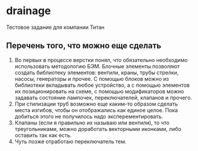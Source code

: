 # drainage
Тестовое задание для компании Титан

## Перечень того, что можно еще сделать

1. Во первых в процессе верстки понял, что обязательно необходимо использовать методологию БЭМ. Блочные элементы позволяют создать библиотеку элементов: вентили, краны, трубы стрелки, насосы, генераторы и прочее. С помощью блоков можно из библиотеки вкладывать любое устройство, а с помощью элементов их позиционировать на схеме, с помощью модификаторов можно задавать состояние лампочек, переключателей, клапанов и прочего.
2. При стилизации труб возможно еще каким-то образом сделать места изгибов, чтобы он отображались как единое целое. Пока добиться этого не получилось надо эксперементировать.
3. Клапаны (если я правильно их называю или вентили), то что треугольниками, можно доработать векторными иконками, либо оставить так как есть.
4. Чуть позже отработаю переключатель тем.
